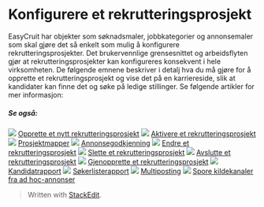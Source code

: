 
# Konfigurere et rekrutteringsprosjekt

EasyCruit har objekter som søknadsmaler, jobbkategorier og annonsemaler som skal gjøre det så enkelt som mulig å konfigurere rekrutteringsprosjekter. Det brukervennlige grensesnittet og arbeidsflyten gjør at rekrutteringsprosjekter kan konfigureres konsekvent i hele virksomheten. De følgende emnene beskriver i detalj hva du må gjøre for å opprette et rekrutteringsprosjekt og vise det på en karriereside, slik at kandidater kan finne det og søke på ledige stillinger. Se følgende artikler for mer informasjon:

##### Se også:

![](../Resources/Images/icon-document-link.png)  [Opprette et nytt rekrutteringsprosjekt](creating_a_new_vacancy.htm)
![](../Resources/Images/icon-document-link.png)  [Aktivere et rekrutteringsprosjekt](activating_a_vacancy.htm)
![](../Resources/Images/icon-document-link.png)  [Prosjektmapper](vacancy_folder.htm)
![](../Resources/Images/icon-document-link.png)  [Annonsegodkjenning](vacancy_approvals.htm)
![](../Resources/Images/icon-document-link.png)  [Endre et rekrutteringsprosjekt](editing_a_vacancy.htm)
![](../Resources/Images/icon-document-link.png)  [Slette et rekrutteringsprosjekt](deleting_a_vacancy.htm)
![](../Resources/Images/icon-document-link.png)  [Avslutte et rekrutteringsprosjekt](closing_a_vacancy.htm)
![](../Resources/Images/icon-document-link.png)  [Gjenopprette et rekrutteringsprosjekt](restoring_a_vacancy.htm)
![](../Resources/Images/icon-document-link.png)  [Kandidatrapport](candidate_report.htm)
![](../Resources/Images/icon-document-link.png)  [Søkerlisterapport](applicant_list_report.htm)
![](../Resources/Images/icon-document-link.png)  [Multiposting](multiposting.htm)
![](../Resources/Images/icon-document-link.png)  [Spore kildekanaler fra ad hoc-annonser](tracking_source_channels_from_ad_hoc_postings.htm)

> Written with [StackEdit](https://stackedit.io/).
<!--stackedit_data:
eyJoaXN0b3J5IjpbLTE2MjE1NDMxOV19
-->